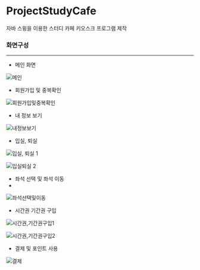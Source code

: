 # ProjectStudyCafe
자바 스윙을 이용한 스터디 카페 키오스크 프로그램 제작

### 화면구성

---

- 메인 화면

![메인](https://user-images.githubusercontent.com/76434390/130803273-236afff4-fd1f-4439-8481-819950c6a072.png)


- 회원가입 및 중복확인

![회원가입및중복확인](https://user-images.githubusercontent.com/76434390/130803301-9c85c3ba-7077-45e4-a08d-befd8f98549e.png)


- 내 정보 보기

![내정보보기](https://user-images.githubusercontent.com/76434390/130803320-7e1c3360-737c-4f12-a974-16bfaee1dd9a.png)


- 입실, 퇴실

![입실, 퇴실 1](https://user-images.githubusercontent.com/76434390/130803338-944f559e-d786-4e6a-a850-ffa6232f9820.png)

![입실퇴실 2](https://user-images.githubusercontent.com/76434390/130803343-a4610dcb-a1c7-4ee0-864f-d7fe1443fb0d.png)


- 좌석 선택 및 좌석 이동
- 
![좌석선택및이동](https://user-images.githubusercontent.com/76434390/130803396-437f6c17-9664-439e-b067-ce486b7434ab.png)


- 시간권 기간권 구입

![시간권,기간권구입1](https://user-images.githubusercontent.com/76434390/130803416-bc2ee3e3-ea8f-4509-8e80-b3c4d7e0099b.png)

![시간권,기간권구입2](https://user-images.githubusercontent.com/76434390/130803421-1e6a6f8e-9fe8-49e1-beb4-3c597cd92d2d.png)


- 결제 및 포인트 사용

![결제](https://user-images.githubusercontent.com/76434390/130803450-ac069b55-0a9d-4e48-9766-ee94009f13ae.png)

